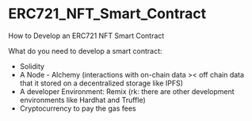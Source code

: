 # ERC721_NFT_Smart_Contract
How to Develop an ERC721 NFT Smart Contract

What do you need to develop a smart contract:
+ Solidity
+ A Node - Alchemy (interactions with on-chain data >< off chain data that it stored on a decentralized storage like IPFS)
+ A developer Environment: Remix (rk: there are other development environments like Hardhat and Truffle)
+ Cryptocurrency to pay the gas fees

